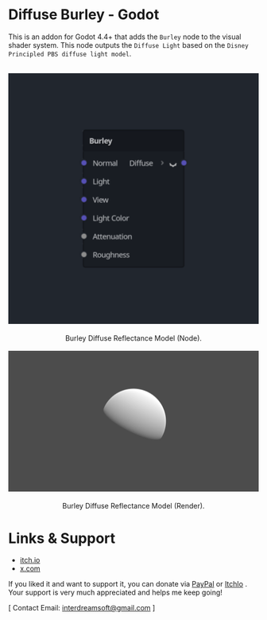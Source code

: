 # Diffuse Burley - Godot
This is an addon for Godot 4.4+ that adds the `Burley` node to the visual shader system. This node outputs the `Diffuse Light` based on the `Disney Principled PBS diffuse light model`.

<br>

<div align="center">
  
<img src = "https://raw.githubusercontent.com/ElSuicio/Diffuse-Burley-Godot/refs/heads/main/BurleyNode.png" alt = "Burley Diffuse Reflectance Model (Node).">

</div>

<br>

<div align="center"> Burley Diffuse Reflectance Model (Node). </div>

<br>

<div align="center">
  
<img src = "https://raw.githubusercontent.com/ElSuicio/Diffuse-Burley-Godot/refs/heads/main/render/1152x648/Burley.png" alt = "Burley Diffuse Reflectance Model (Render).">

</div>

<br>

<div align="center"> Burley Diffuse Reflectance Model (Render). </div>

# Links & Support
- [itch.io](https://interdreamsoft.itch.io/)
- [x.com](https://x.com/ElSuicio)

If you liked it and want to support it, you can donate via [PayPal](https://www.paypal.com/donate/?hosted_button_id=NRD94T2N7XZ6J) or [ItchIo](https://interdreamsoft.itch.io/lambert-light-model) . Your support is very much appreciated and helps me keep going!


[ Contact Email: interdreamsoft@gmail.com ]

